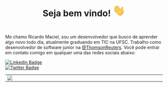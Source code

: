 <h1 align="center">Seja bem vindo! <img src="https://raw.githubusercontent.com/ABSphreak/ABSphreak/master/gifs/Hi.gif" width="40px" /></h1><br />
  
Me chamo Ricardo Maciel, sou um desenvolvedor que busco de aprender algo novo todo dia, atualmente graduando em TIC na UFSC.
Trabalho como desenvolvedor de software junior na [@ThomsonReuters](https://www.dominiosistemas.com.br/). Você pode entrar em contato comigo em    qualquer uma das redes sociais abaixo:

[![Linkedin Badge](https://img.shields.io/badge/-LinkedIn-blue?style=flat-square&logo=Linkedin&logoColor=white&link=https://www.linkedin.com/in/ricardopmaciel/)](https://www.linkedin.com/in/ricardopmaciel/)
<br />
[![Twitter Badge](https://img.shields.io/badge/-Twitter-1ca0f1?style=flat-square&labelColor=1ca0f1&logo=twitter&logoColor=white&link=https://twitter.com/ricardopimaciel)](https://twitter.com/ricardopimaciel)
<br />



<center>
<table>
    <tr>
        <td><img width="485px" align="left" src="https://github-readme-stats.vercel.app/api/top-langs/?username=ricardomaciel17&hide=html&layout=compact&theme=buefy" /></td>
        <td><img width="485px" align="left" src="https://github-readme-stats.vercel.app/api?username=ricardomaciel17&theme=buefy"/></td>
    </tr>   
</table>
</center>
